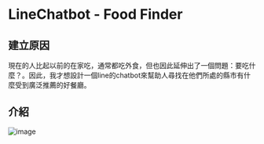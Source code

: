 # LineChatbot - Food Finder

## 建立原因

現在的人比起以前的在家吃，通常都吃外食，但也因此延伸出了一個問題：要吃什麼？。因此，我才想設計一個line的chatbot來幫助人尋找在他們所處的縣市有什麼受到廣泛推薦的好餐廳。

## 介紹

![image](https://user-images.githubusercontent.com/74038554/209492743-f63bf328-f19a-45a2-a893-d8d144c0fe47.png)
